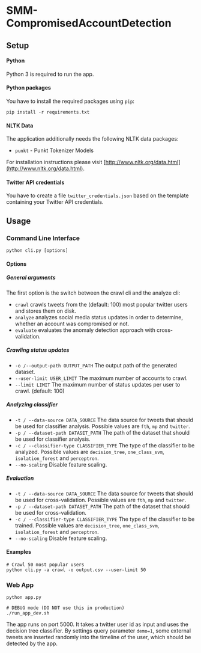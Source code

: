 # SMM-CompromisedAccountDetection

## Setup
#### Python
Python 3 is required to run the app.

#### Python packages
You have to install the required packages using ```pip```:
```
pip install -r requirements.txt
```

#### NLTK Data
The application additionally needs the following NLTK data packages:
- ```punkt``` - Punkt Tokenizer Models

For installation instructions please visit [http://www.nltk.org/data.html](http://www.nltk.org/data.html).

#### Twitter API credentials
You have to create a file `twitter_credentials.json` based on the template containing your Twitter API credentials. 

## Usage
### Command Line Interface
```python cli.py [options]```

#### Options
##### General arguments
The first option is the switch between the crawl cli and the analyze cli:
- ```crawl``` crawls tweets from the (default: 100) most popular twitter users and stores them on disk.
- ```analyze``` analyzes social media status updates in order to determine, whether an account was compromised or not.
- ```evaluate``` evaluates the anomaly detection approach with cross-validation.

##### Crawling status updates
- ```-o /--output-path OUTPUT_PATH``` The output path of the generated dataset.
- ```--user-limit USER_LIMIT``` The maximum number of accounts to crawl.
- ```--limit LIMIT``` The maximum number of status updates per user to crawl. (default: 100)

##### Analyzing classifier
- ```-t / --data-source DATA_SOURCE``` The data source for tweets that should be used for classifier analysis. Possible values are ```fth```, ```mp``` and ```twitter```.
- ```-p / --dataset-path DATASET_PATH``` The path of the dataset that should be used for classifier analysis.
- ```-c / --classifier-type CLASSIFIER_TYPE``` The type of the classifier to be analyzed. Possible values are ```decision_tree```, ```one_class_svm```, ```isolation_forest``` and ```perceptron```.
- ```--no-scaling``` Disable feature scaling.

##### Evaluation
- ```-t / --data-source DATA_SOURCE``` The data source for tweets that should be used for cross-validation. Possible values are ```fth```, ```mp``` and ```twitter```.
- ```-p / --dataset-path DATASET_PATH``` The path of the dataset that should be used for cross-validation.
- ```-c / --classifier-type CLASSIFIER_TYPE``` The type of the classifier to be trained. Possible values are ```decision_tree```, ```one_class_svm```, ```isolation_forest``` and ```perceptron```.
- ```--no-scaling``` Disable feature scaling.

#### Examples
```
# Crawl 50 most popular users
python cli.py -a crawl -o output.csv --user-limit 50
```

### Web App
```
python app.py

# DEBUG mode (DO NOT use this in production)
./run_app_dev.sh
```

The app runs on port 5000. It takes a twitter user id as input and uses the decision tree classifier. By settings query parameter `demo=1`, some external tweets are inserted randomly into the timeline of the user, which should be detected by the app.
